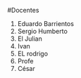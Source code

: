 #Docentes

1. Eduardo Barrientos
2. Sergio Humberto
3. El Julian
4. Ivan
5. EL rodrigo
6. Profe
7. César

